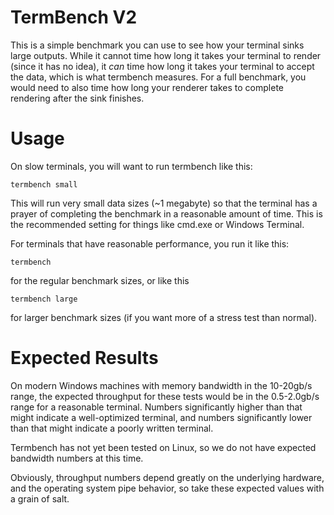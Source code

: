 # TermBench V2

This is a simple benchmark you can use to see how your terminal sinks large outputs.  While it cannot time how long it takes your terminal to render (since it has no idea), it _can_ time how long it takes your terminal to accept the data, which is what termbench measures.  For a full benchmark, you would need to also time how long your renderer takes to complete rendering after the sink finishes.

# Usage

On slow terminals, you will want to run termbench like this:

```
termbench small
```

This will run very small data sizes (~1 megabyte) so that the terminal has a prayer of completing the benchmark in a reasonable amount of time.  This is the recommended setting for things like cmd.exe or Windows Terminal.

For terminals that have reasonable performance, you run it like this:

```
termbench
```

for the regular benchmark sizes, or like this

```
termbench large
```

for larger benchmark sizes (if you want more of a stress test than normal).

# Expected Results

On modern Windows machines with memory bandwidth in the 10-20gb/s range, the expected throughput for these tests would be in the 0.5-2.0gb/s range for a reasonable terminal.  Numbers significantly higher than that might indicate a well-optimized terminal, and numbers significantly lower than that might indicate a poorly written terminal.

Termbench has not yet been tested on Linux, so we do not have expected bandwidth numbers at this time.

Obviously, throughput numbers depend greatly on the underlying hardware, and the operating system pipe behavior, so take these expected values with a grain of salt.

